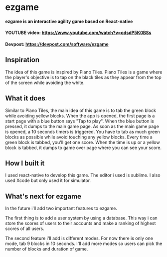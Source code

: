 # ezgame
#### ezgame is an interactive agility game based on React-native

#### YOUTUBE video: https://www.youtube.com/watch?v=odsdP5K0BSs
#### Devpost: https://devpost.com/software/ezgame

## Inspiration
The idea of this game is inspired by Piano Tiles. Piano Tiles is a game where the player's objective is to tap on the black tiles as they appear from the top of the screen while avoiding the white.

## What it does
Similar to Piano Tiles, the main idea of this game is to tab the green block while avoiding yellow blocks. When the app is opened, the first page is a start page with a blue button says "Tap to play". When the blue button is pressed, it dumps to the main game page. As soon as the main game page is opened, a 10 seconds timers is triggered. You have to tab as much green blocks as possible while avoid touching any yellow blocks. Every time a green block is tabbed, you'll get one score. When the time is up or a yellow block is tabbed, it dumps to game over page where you can see your score.

## How I built it
I used react-native to develop this game. The editor i used is sublime. I also used Xcode but only used it for simulator.

## What's next for ezgame
In the future i'll add two important features to ezgame.

The first thing is to add a user system by using a database. This way i can store the scores of users to their accounts and make a ranking of highest scores of all users.

The second feature i'll add is different modes. For now there is only one mode, tab 9 blocks in 10 seconds. I'll add more modes so users can pick the number of blocks and duration of game.


